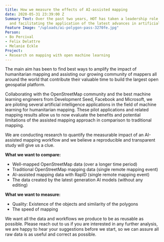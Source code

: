 ```yaml
---
title: How we measure the effects of AI-assisted mapping
date: 2020-05-31 23:39:00 Z
Summary Text: Over the past two years, HOT has taken a leadership role in exploring
  and facilitating the application of the latest advances in artificial intelligence.
Feature Image: "/uploads/ai-polygon-pass-3270fe.jpg"
Person:
- Bo Percival
- Felix Delattre
- Melanie Eckle
Project:
- Research on mapping with open machine learning
---
```


The main aim has been to find best ways to amplify the impact of humanitarian mapping and assisting our growing community of mappers all around the world that contribute their valuable time to build the largest open geospatial platform.

Collaborating with the OpenStreetMap community and the best machine learning engineers from Development Seed, Facebook and Microsoft, we are piloting several artificial intelligence applications in the field of machine learning for humanitarian mapping. These pilot applications and related mapping results allow us to now evaluate the benefits and potential limitations of the assisted mapping approach in comparison to traditional mapping.

We are conducting research to quantify the measurable impact of an AI-assisted mapping workflow and we believe a reproducible and transparent study will give us a clue.

**What we want to compare:**

* Well-mapped OpenStreetMap data (over a longer time period)
* Traditional OpenStreetMap mapping data (single remote mapping event)
* AI-assisted mapping data with RapID (single remote mapping event)
* The data created by the latest generation AI models (without any editing)

**What we want to measure:**

* Quality: Existence of the objects and similarity of the polygons
* The speed of mapping

We want all the data and workflows we produce to be as reusable as possible. Please reach out to us if you are interested in any further analysis, we are happy to hear your suggestions before we start, so we can assure all raw data is as useful and correct as possible.

